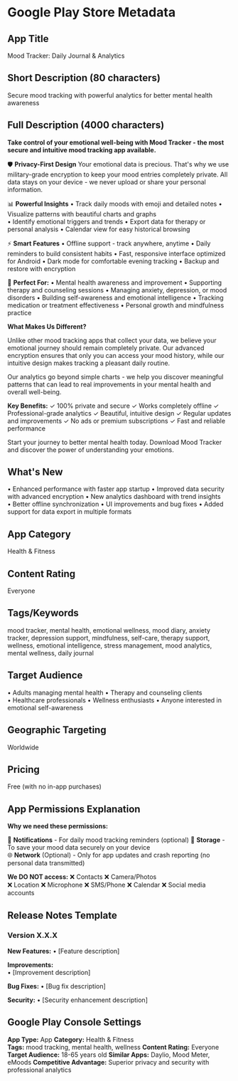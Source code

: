 # Google Play Store Metadata

## App Title
Mood Tracker: Daily Journal & Analytics

## Short Description (80 characters)
Secure mood tracking with powerful analytics for better mental health awareness

## Full Description (4000 characters)

**Take control of your emotional well-being with Mood Tracker - the most secure and intuitive mood tracking app available.**

🛡️ **Privacy-First Design**
Your emotional data is precious. That's why we use military-grade encryption to keep your mood entries completely private. All data stays on your device - we never upload or share your personal information.

📊 **Powerful Insights**
• Track daily moods with emoji and detailed notes
• Visualize patterns with beautiful charts and graphs  
• Identify emotional triggers and trends
• Export data for therapy or personal analysis
• Calendar view for easy historical browsing

⚡ **Smart Features**
• Offline support - track anywhere, anytime
• Daily reminders to build consistent habits
• Fast, responsive interface optimized for Android
• Dark mode for comfortable evening tracking
• Backup and restore with encryption

🎯 **Perfect For:**
• Mental health awareness and improvement
• Supporting therapy and counseling sessions
• Managing anxiety, depression, or mood disorders
• Building self-awareness and emotional intelligence
• Tracking medication or treatment effectiveness
• Personal growth and mindfulness practice

**What Makes Us Different?**

Unlike other mood tracking apps that collect your data, we believe your emotional journey should remain completely private. Our advanced encryption ensures that only you can access your mood history, while our intuitive design makes tracking a pleasant daily routine.

Our analytics go beyond simple charts - we help you discover meaningful patterns that can lead to real improvements in your mental health and overall well-being.

**Key Benefits:**
✓ 100% private and secure
✓ Works completely offline
✓ Professional-grade analytics
✓ Beautiful, intuitive design
✓ Regular updates and improvements
✓ No ads or premium subscriptions
✓ Fast and reliable performance

Start your journey to better mental health today. Download Mood Tracker and discover the power of understanding your emotions.

## What's New
• Enhanced performance with faster app startup
• Improved data security with advanced encryption
• New analytics dashboard with trend insights  
• Better offline synchronization
• UI improvements and bug fixes
• Added support for data export in multiple formats

## App Category
Health & Fitness

## Content Rating
Everyone

## Tags/Keywords
mood tracker, mental health, emotional wellness, mood diary, anxiety tracker, depression support, mindfulness, self-care, therapy support, wellness, emotional intelligence, stress management, mood analytics, mental wellness, daily journal

## Target Audience
• Adults managing mental health
• Therapy and counseling clients  
• Healthcare professionals
• Wellness enthusiasts
• Anyone interested in emotional self-awareness

## Geographic Targeting
Worldwide

## Pricing
Free (with no in-app purchases)

## App Permissions Explanation

**Why we need these permissions:**

🔔 **Notifications** - For daily mood tracking reminders (optional)
📱 **Storage** - To save your mood data securely on your device  
🌐 **Network** (Optional) - Only for app updates and crash reporting (no personal data transmitted)

**We DO NOT access:**
❌ Contacts
❌ Camera/Photos  
❌ Location
❌ Microphone
❌ SMS/Phone
❌ Calendar
❌ Social media accounts

## Release Notes Template

### Version X.X.X
**New Features:**
• [Feature description]

**Improvements:**  
• [Improvement description]

**Bug Fixes:**
• [Bug fix description]

**Security:**
• [Security enhancement description]

## Google Play Console Settings

**App Type:** App
**Category:** Health & Fitness  
**Tags:** mood tracking, mental health, wellness
**Content Rating:** Everyone
**Target Audience:** 18-65 years old
**Similar Apps:** Daylio, Mood Meter, eMoods
**Competitive Advantage:** Superior privacy and security with professional analytics